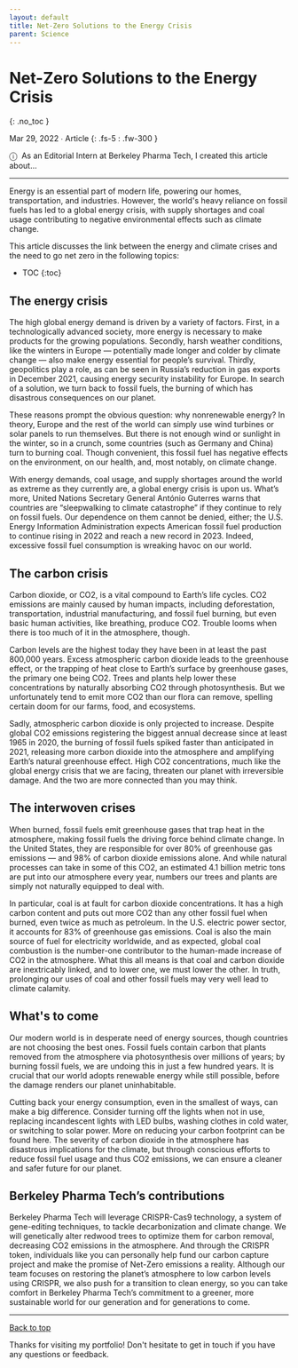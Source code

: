 ```yaml
---
layout: default
title: Net-Zero Solutions to the Energy Crisis
parent: Science
---
```


# Net-Zero Solutions to the Energy Crisis
{: .no_toc }

Mar 29, 2022 ∙ Article
{: .fs-5 : .fw-300 }

<span class="icon">&#9432;</span>&nbsp;&nbsp;As an Editorial Intern at Berkeley Pharma Tech, I created this article about...

---

Energy is an essential part of modern life, powering our homes, transportation, and industries. However, the world's heavy reliance on fossil fuels has led to a global energy crisis, with supply shortages and coal usage contributing to negative environmental effects such as climate change.

This article discusses the link between the energy and climate crises and the need to go net zero in the following topics:

- TOC
{:toc} 

## The energy crisis

The high global energy demand is driven by a variety of factors. First, in a technologically advanced society, more energy is necessary to make products for the growing populations. Secondly, harsh weather conditions, like the winters in Europe — potentially made longer and colder by climate change — also make energy essential for people’s survival. Thirdly, geopolitics play a role, as can be seen in Russia’s reduction in gas exports in December 2021, causing energy security instability for Europe. In search of a solution, we turn back to fossil fuels, the burning of which has disastrous consequences on our planet.

These reasons prompt the obvious question: why nonrenewable energy? In theory, Europe and the rest of the world can simply use wind turbines or solar panels to run themselves. But there is not enough wind or sunlight in the winter, so in a crunch, some countries (such as Germany and China) turn to burning coal. Though convenient, this fossil fuel has negative effects on the environment, on our health, and, most notably, on climate change.

With energy demands, coal usage, and supply shortages around the world as extreme as they currently are, a global energy crisis is upon us. What’s more, United Nations Secretary General António Guterres warns that countries are “sleepwalking to climate catastrophe” if they continue to rely on fossil fuels. Our dependence on them cannot be denied, either; the U.S. Energy Information Administration expects American fossil fuel production to continue rising in 2022 and reach a new record in 2023. Indeed, excessive fossil fuel consumption is wreaking havoc on our world.

## The carbon crisis

Carbon dioxide, or CO2, is a vital compound to Earth’s life cycles. CO2 emissions are mainly caused by human impacts, including deforestation, transportation, industrial manufacturing, and fossil fuel burning, but even basic human activities, like breathing, produce CO2. Trouble looms when there is too much of it in the atmosphere, though.

Carbon levels are the highest today they have been in at least the past 800,000 years. Excess atmospheric carbon dioxide leads to the greenhouse effect, or the trapping of heat close to Earth’s surface by greenhouse gases, the primary one being CO2. Trees and plants help lower these concentrations by naturally absorbing CO2 through photosynthesis. But we unfortunately tend to emit more CO2 than our flora can remove, spelling certain doom for our farms, food, and ecosystems.

Sadly, atmospheric carbon dioxide is only projected to increase. Despite global CO2 emissions registering the biggest annual decrease since at least 1965 in 2020, the burning of fossil fuels spiked faster than anticipated in 2021, releasing more carbon dioxide into the atmosphere and amplifying Earth’s natural greenhouse effect. High CO2 concentrations, much like the global energy crisis that we are facing, threaten our planet with irreversible damage. And the two are more connected than you may think.

## The interwoven crises

When burned, fossil fuels emit greenhouse gases that trap heat in the atmosphere, making fossil fuels the driving force behind climate change. In the United States, they are responsible for over 80% of greenhouse gas emissions — and 98% of carbon dioxide emissions alone. And while natural processes can take in some of this CO2, an estimated 4.1 billion metric tons are put into our atmosphere every year, numbers our trees and plants are simply not naturally equipped to deal with.

In particular, coal is at fault for carbon dioxide concentrations. It has a high carbon content and puts out more CO2 than any other fossil fuel when burned, even twice as much as petroleum. In the U.S. electric power sector, it accounts for 83% of greenhouse gas emissions. Coal is also the main source of fuel for electricity worldwide, and as expected, global coal combustion is the number-one contributor to the human-made increase of CO2 in the atmosphere. What this all means is that coal and carbon dioxide are inextricably linked, and to lower one, we must lower the other. In truth, prolonging our uses of coal and other fossil fuels may very well lead to climate calamity.

## What's to come

Our modern world is in desperate need of energy sources, though countries are not choosing the best ones. Fossil fuels contain carbon that plants removed from the atmosphere via photosynthesis over millions of years; by burning fossil fuels, we are undoing this in just a few hundred years. It is crucial that our world adopts renewable energy while still possible, before the damage renders our planet uninhabitable.

Cutting back your energy consumption, even in the smallest of ways, can make a big difference. Consider turning off the lights when not in use, replacing incandescent lights with LED bulbs, washing clothes in cold water, or switching to solar power. More on reducing your carbon footprint can be found here. The severity of carbon dioxide in the atmosphere has disastrous implications for the climate, but through conscious efforts to reduce fossil fuel usage and thus CO2 emissions, we can ensure a cleaner and safer future for our planet.

## Berkeley Pharma Tech’s contributions

Berkeley Pharma Tech will leverage CRISPR-Cas9 technology, a system of gene-editing techniques, to tackle decarbonization and climate change. We will genetically alter redwood trees to optimize them for carbon removal, decreasing CO2 emissions in the atmosphere. And through the CRISPR token, individuals like you can personally help fund our carbon capture project and make the promise of Net-Zero emissions a reality. Although our team focuses on restoring the planet’s atmosphere to low carbon levels using CRISPR, we also push for a transition to clean energy, so you can take comfort in Berkeley Pharma Tech’s commitment to a greener, more sustainable world for our generation and for generations to come.

---

[Back to top](#top)

Thanks for visiting my portfolio! Don't hesitate to get in touch if you have any questions or feedback.
